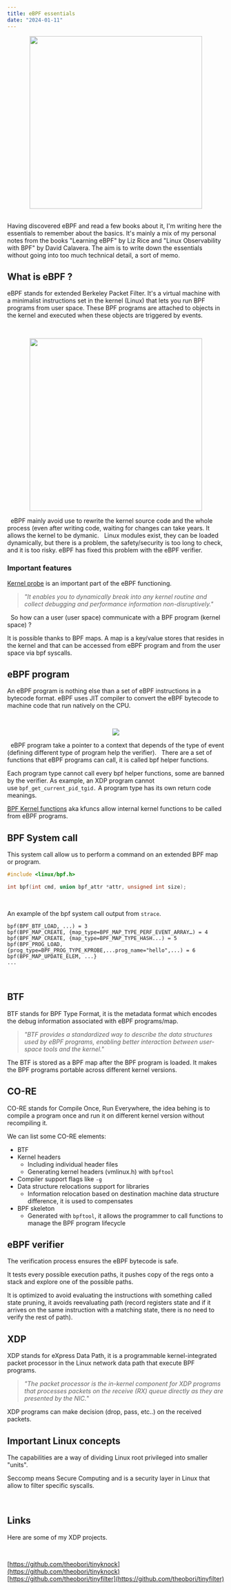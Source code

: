 ```yaml
---
title: eBPF essentials
date: "2024-01-11"
---
```


<center>
    <img src="/ebpf.png" width="400px">
</center>
&nbsp;

Having discovered eBPF and read a few books about it, I'm writing here the essentials to remember about the basics. It's mainly a mix of my personal notes from the books "Learning eBPF" by Liz Rice and "Linux Observability with BPF" by David Calavera. The aim is to write down the essentials without going into too much technical detail, a sort of memo.
&nbsp;

## What is eBPF ?

eBPF stands for extended Berkeley Packet Filter. It's a virtual machine with a minimalist instructions set in the kernel (Linux) that lets you run BPF programs from user space. These BPF programs are attached to objects in the kernel and executed when these objects are triggered by events.

&nbsp;

<center>
    <img src="/basic_ebpf_scheme.png" width="400px">
</center>

&nbsp;
eBPF mainly avoid use to rewrite the kernel source code and the whole process (even after writing code, waiting for changes can take years. It allows the kernel to be dymanic.
&nbsp;
Linux modules exist, they can be loaded dynamically, but there is a problem, the safety/security is too long to check, and it is too risky. eBPF has fixed this problem with the eBPF verifier.
&nbsp;

### Important features

[Kernel probe](https://docs.kernel.org/trace/kprobes.html) is an important part of the eBPF functioning.
> *"It enables you to dynamically break into any kernel routine and collect debugging and performance information non-disruptively."*

&nbsp;
So how can a user (user space) communicate with a BPF program (kernel space) ?

It is possible thanks to BPF maps. A map is a key/value stores that resides in the kernel and that can be accessed from eBPF program and from the user space via bpf syscalls.
&nbsp;

## eBPF program

An eBPF program is nothing else than a set of eBPF instructions in a bytecode format. eBPF uses JIT compiler to convert the eBPF bytecode to machine code that run natively on the CPU.

&nbsp;

<center>
    <img src="/ebpf_build_chain.png">
</center>

&nbsp;
eBPF program take a pointer to a context that depends of the type of event (defining different type of program help the verifier).
&nbsp;
There are a set of functions that eBPF programs can call, it is called bpf helper functions.

Each program type cannot call every bpf helper functions, some are banned by the verifier. As example, an XDP program cannot use `bpf_get_current_pid_tgid.` A program type has its own return code meanings.

[BPF Kernel functions](https://docs.kernel.org/bpf/kfuncs.html) aka kfuncs allow internal kernel functions to be called from eBPF programs.
&nbsp;

## BPF System call

This system call allow us to perform a command on an extended BPF map or program.

```c
#include <linux/bpf.h>

int bpf(int cmd, union bpf_attr *attr, unsigned int size);
```
&nbsp;

An example of the bpf system call output from `strace`.

```text
bpf(BPF_BTF_LOAD, ...) = 3
bpf(BPF_MAP_CREATE, {map_type=BPF_MAP_TYPE_PERF_EVENT_ARRAY…) = 4
bpf(BPF_MAP_CREATE, {map_type=BPF_MAP_TYPE_HASH...) = 5
bpf(BPF_PROG_LOAD, {prog_type=BPF_PROG_TYPE_KPROBE,...prog_name="hello",...) = 6
bpf(BPF_MAP_UPDATE_ELEM, ...}
...
```
&nbsp;

## BTF

BTF stands for BPF Type Format, it is the metadata format which encodes the debug information associated with eBPF programs/map.

> *"BTF provides a standardized way to describe the data structures used by eBPF programs, enabling better interaction between user-space tools and the kernel."*

The BTF is stored as a BPF map after the BPF program is loaded. It makes the BPF programs portable across different kernel versions.
&nbsp;

## CO-RE

CO-RE stands for Compile Once, Run Everywhere, the idea behing is to compile a program once and run it on different kernel version without recompiling it.

We can list some CO-RE elements:
- BTF
- Kernel headers
  - Including individual header files
  - Generating kernel headers (vmlinux.h) with `bpftool`
- Compiler support flags like `-g`
- Data structure relocations support for libraries
  - Information relocation based on destination machine data structure difference, it is used to compensates
- BPF skeleton
  - Generated with `bpftool`, it allows the programmer to call functions to manage the BPF program lifecycle
&nbsp;

## eBPF verifier

The verification process ensures the eBPF bytecode is safe.

It tests every possible execution paths, it pushes copy of the regs onto a stack and explore one of the possible paths.

It is optimized to avoid evaluating the instructions with something called state pruning, it avoids reevaluating path (record registers state and if it arrives on the same instruction with a matching state, there is no need to verify the rest of path).
&nbsp;

## XDP

XDP stands for eXpress Data Path, it is a programmable kernel-integrated packet processor in the Linux network data path that execute BPF programs.

> *"The packet processor is the in-kernel component for XDP programs that processes packets on the receive (RX) queue directly as they are presented by the NIC.*"

XDP programs can make decision (drop, pass, etc..) on the received packets.
&nbsp;

## Important Linux concepts

The capabilities are a way of dividing Linux root privileged into smaller "units".

Seccomp means Secure Computing and is a security layer in Linux that allow to filter specific syscalls.

&nbsp;

## Links

Here are some of my XDP projects.

&nbsp;

[https://github.com/theobori/tinyknock](https://github.com/theobori/tinyknock)
[https://github.com/theobori/tinyfilter](https://github.com/theobori/tinyfilter)

&nbsp;
